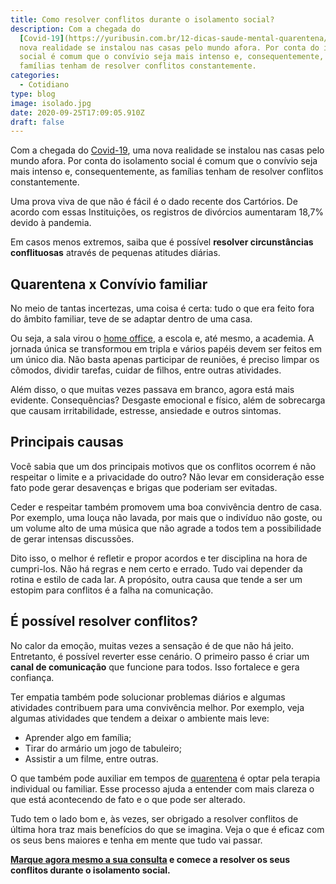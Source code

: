 ```yaml
---
title: Como resolver conflitos durante o isolamento social?
description: Com a chegada do
  [Covid-19](https://yuribusin.com.br/12-dicas-saude-mental-quarentena/), uma
  nova realidade se instalou nas casas pelo mundo afora. Por conta do isolamento
  social é comum que o convívio seja mais intenso e, consequentemente, as
  famílias tenham de resolver conflitos constantemente.
categories:
  - Cotidiano
type: blog
image: isolado.jpg
date: 2020-09-25T17:09:05.910Z
draft: false
---
```










Com a chegada do [Covid-19](https://yuribusin.com.br/12-dicas-saude-mental-quarentena/), uma nova realidade se instalou nas casas pelo mundo afora. Por conta do isolamento social é comum que o convívio seja mais intenso e, consequentemente, as famílias tenham de resolver conflitos constantemente.

Uma prova viva de que não é fácil é o dado recente dos Cartórios. De acordo com essas Instituições, os registros de divórcios aumentaram 18,7% devido à pandemia.

Em casos menos extremos, saiba que é possível **resolver circunstâncias conflituosas** através de pequenas atitudes diárias.

## Quarentena x Convívio familiar

No meio de tantas incertezas, uma coisa é certa: tudo o que era feito fora do âmbito familiar, teve de se adaptar dentro de uma casa.

Ou seja, a sala virou o [home office](https://yuribusin.com.br/como-trabalhar-em-casa-de-maneira-saudavel/), a escola e, até mesmo, a academia. A jornada única se transformou em tripla e vários papéis devem ser feitos em um único dia. Não basta apenas participar de reuniões, é preciso limpar os cômodos, dividir tarefas, cuidar de filhos, entre outras atividades.

Além disso, o que muitas vezes passava em branco, agora está mais evidente. Consequências? Desgaste emocional e físico, além de sobrecarga que causam irritabilidade, estresse, ansiedade e outros sintomas.

## Principais causas

Você sabia que um dos principais motivos que os conflitos ocorrem é não respeitar o limite e a privacidade do outro? Não levar em consideração esse fato pode gerar desavenças e brigas que poderiam ser evitadas.

Ceder e respeitar também promovem uma boa convivência dentro de casa. Por exemplo, uma louça não lavada, por mais que o indivíduo não goste, ou um volume alto de uma música que não agrade a todos tem a possibilidade de gerar intensas discussões.

Dito isso, o melhor é refletir e propor acordos e ter disciplina na hora de cumpri-los. Não há regras e nem certo e errado. Tudo vai depender da rotina e estilo de cada lar. A propósito, outra causa que tende a ser um estopim para conflitos é a falha na comunicação.

## É possível resolver conflitos?

No calor da emoção, muitas vezes a sensação é de que não há jeito. Entretanto, é possível reverter esse cenário. O primeiro passo é criar um **canal de comunicação** que funcione para todos. Isso fortalece e gera confiança.

Ter empatia também pode solucionar problemas diários e algumas atividades contribuem para uma convivência melhor. Por exemplo, veja algumas atividades que tendem a deixar o ambiente mais leve:

- Aprender algo em família;
- Tirar do armário um jogo de tabuleiro;
- Assistir a um filme, entre outras.

O que também pode auxiliar em tempos de [quarentena](https://yuribusin.com.br/compulsao-alimentar-quarentena/) é optar pela terapia individual ou familiar. Esse processo ajuda a entender com mais clareza o que está acontecendo de fato e o que pode ser alterado.

Tudo tem o lado bom e, às vezes, ser obrigado a resolver conflitos de última hora traz mais benefícios do que se imagina. Veja o que é eficaz com os seus bens maiores e tenha em mente que tudo vai passar.

**[Marque agora mesmo a sua consulta](https://yuribusin.com.br/contato/) e comece a resolver os seus conflitos durante o isolamento social.**


